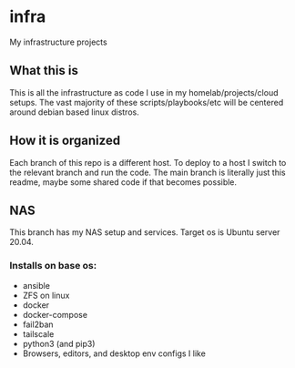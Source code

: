 # infra
My infrastructure projects

## What this is
This is all the infrastructure as code I use in my homelab/projects/cloud setups. The vast majority of these 
scripts/playbooks/etc will be centered around debian based linux distros.

## How it is organized
Each branch of this repo is a different host. To deploy to a host I switch to the relevant branch and run the code.
The main branch is literally just this readme, maybe some shared code if that becomes possible.

## NAS 

This branch has my NAS setup and services. Target os is Ubuntu server 20.04. 

### Installs on base os:
- ansible
- ZFS on linux
- docker
- docker-compose
- fail2ban
- tailscale
- python3 (and pip3)
- Browsers, editors, and desktop env configs I like
